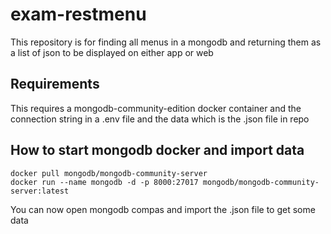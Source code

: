 # exam-restmenu
This repository is for finding all menus in a mongodb and returning them as a list of json to be displayed on either app or web

## Requirements
This requires a mongodb-community-edition docker container and the connection string in a .env file and the data which is the .json file in repo

## How to start mongodb docker and import data

```
docker pull mongodb/mongodb-community-server
docker run --name mongodb -d -p 8000:27017 mongodb/mongodb-community-server:latest
```
You can now open mongodb compas and import the .json file to get some data
